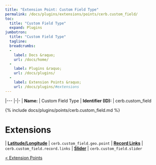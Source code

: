 ```yaml
---
title: "Extension Point: Custom Field Type"
permalink: /docs/plugins/extensions/points/cerb.custom_field/
toc:
  title: "Custom Field Type"
  expand: Plugins
jumbotron:
  title: "Custom Field Type"
  tagline: 
  breadcrumbs:
  -
    label: Docs &raquo;
    url: /docs/home/
  -
    label: Plugins &raquo;
    url: /docs/plugins/
  -
    label: Extension Points &raquo;
    url: /docs/plugins/#extensions
---
```


|---
|-|-
| **Name:** | Custom Field Type
| **Identifier (ID):** | cerb.custom_field

{% include docs/plugins/points/cerb.custom_field.md %}

# Extensions

| [**Latitude/Longitude**](/docs/plugins/extensions/cerb.custom_field.geo.point/) | `cerb.custom_field.geo.point`
| [**Record Links**](/docs/plugins/extensions/cerb.custom_field.record.links/) | `cerb.custom_field.record.links`
| [**Slider**](/docs/plugins/extensions/cerb.custom_field.slider/) | `cerb.custom_field.slider`

<div class="section-nav">
	<div class="left">
		<a href="/docs/plugins/extensions/#extension-points" class="prev">&lt; Extension Points</a>
	</div>
	<div class="right align-right">
	</div>
</div>
<div class="clear"></div>